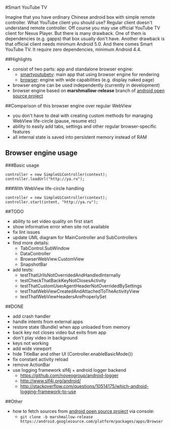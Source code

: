 #Smart YouTube TV

Imagine that you have ordinary Chinese android box with simple remote controller.
What YouTube client you should use? Regular client doesn't understand remote controller.
Off course you may use official YouTube TV client for Nexus Player. But there is many drawback. 
One of them is dependencies (e.g. gapps) that box usually don't have.
Another drawback is that official client needs minimum Android 5.0. 
And there comes Smart YouTube TV. It require zero dependencies, minimum Android 4.4.

##Highlights
- consist of two parts: app and standalone browser engine:
	- [smartyoutubetv]: main app that using browser engine for rendering
	- [browser]: engine with wide capabilities (e.g. display naked page) 
- browser engine can be used independently (currently in development)
- browser engine based on **marshmallow-release** branch of [android open source project][browser-origin]

##Comparison of this browser engine over regular WebView
- you don't have to deal with creating custom methods for managing WebView life-circle (pause, resume etc)
- ability to easily add tabs, settings and other regular browser-specific features
- all internal state is saved into persistent memory instead of RAM

## Browser engine usage
###Basic usage
```
controller = new SimpleUiController(context);
controller.loadUrl("http://ya.ru");
```
###With WebView life-circle handling
```
controller = new SimpleUiController(context);
controller.start(intent, "http://ya.ru");
```

##TODO
- ability to set video quality on first start
- show informative error when site not available
- fix lint issues
- update UML diagram for MainController and SubControllers
- find more details: 
	- TabControl.SubWindow
	- DataController
	- BrowserWebView.CustomView
	- SnapshotBar
- add tests:
  - testThatUrlIsNotOverridedAndHandledInternally
  - testCheckThatBackKeyNotClosesActivity
  - testThatCustomUserAgentHeaderNotOverridedBySettings
  - testThatWebViewCreatedAndAttachedToTheActivityView
  - testThatWebViewHeadersAreProperlySet

##DONE
- add crash handler
- handle intents from external apps
- restore state (Bundle) when app unloaded from memory
- back key not closes video but exits from app
- don't play video in background
- keys not working
- add wide viewport
- hide TitleBar and other UI (Controller.enableBasicMode())
- fix constant activity reload
- remove ActionBar
- use logging framework slf4j + android logger backend
  - https://github.com/noveogroup/android-logger
  - http://www.slf4j.org/android/
  - http://stackoverflow.com/questions/10514175/which-android-logging-framework-to-use

##Other
- how to fetch sources from [android open source project][browser-origin] via console:
	- `git clone -b marshmallow-release https://android.googlesource.com/platform/packages/apps/Browser`

[browser-origin]: https://android.googlesource.com/platform/packages/apps/Browser
[smartyoutubetv]: https://github.com/yuliskov/SmartYouTubeTV/tree/master/smartyoutubetv
[browser]: https://github.com/yuliskov/SmartYouTubeTV/tree/master/browser

